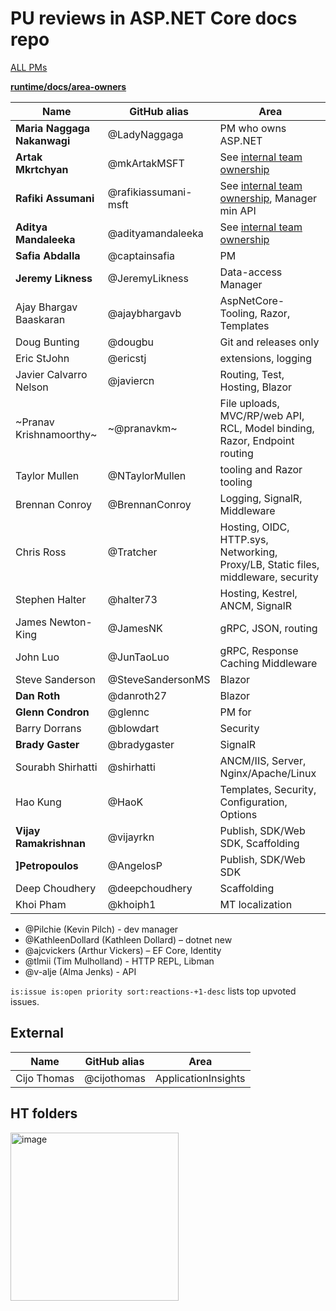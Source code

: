 #  PU reviews in ASP.NET Core docs repo

[ALL PMs](https://teams.microsoft.com/l/channel/19%3A21620dee0f794cbd808207242678ac45%40thread.skype/tab%3A%3A1c2596c2-3129-48ec-9712-1e5458cfc31a?groupId=fdff90ed-0b3b-4caa-a30a-efb4dd47665f&tenantId=72f988bf-86f1-41af-91ab-2d7cd011db47)

[**runtime/docs/area-owners**](https://github.com/dotnet/runtime/blob/master/docs/area-owners.md)

| Name | GitHub alias | Area |
| ---- | -------------| ---- |
| **Maria Naggaga Nakanwagi** | @LadyNaggaga | PM who owns ASP.NET |
| **Artak Mkrtchyan** | @mkArtakMSFT | See [internal team ownership](https://github.com/dotnet/aspnetcore-internal/wiki/Team-Ownership) |
| **Rafiki Assumani** | @rafikiassumani-msft | See [internal team ownership](https://github.com/dotnet/aspnetcore-internal/wiki/Team-Ownership), Manager min API |
| **Aditya Mandaleeka** | @adityamandaleeka | See [internal team ownership](https://github.com/dotnet/aspnetcore-internal/wiki/Team-Ownership) |
| **Safia Abdalla** | @captainsafia | PM |
| **Jeremy Likness** | @JeremyLikness | Data-access Manager |
| Ajay Bhargav Baaskaran | @ajaybhargavb | AspNetCore-Tooling, Razor, Templates |
| Doug Bunting | @dougbu | Git and releases only |
| Eric StJohn | @ericstj | extensions, logging |
| Javier Calvarro Nelson |	@javiercn | Routing, Test, Hosting, Blazor |
| ~Pranav Krishnamoorthy~ | ~@pranavkm~	| File uploads, MVC/RP/web API, RCL, Model binding, Razor, Endpoint routing |
| Taylor Mullen	| @NTaylorMullen | tooling and Razor tooling |
| Brennan Conroy | @BrennanConroy | Logging, SignalR, Middleware |
| Chris Ross | @Tratcher | Hosting, OIDC, HTTP.sys, Networking, Proxy/LB, Static files, middleware, security |
| Stephen Halter | @halter73 | Hosting, Kestrel, ANCM, SignalR |
| James Newton-King | @JamesNK | gRPC, JSON, routing |
| John Luo | @JunTaoLuo | gRPC, Response Caching Middleware |
| Steve Sanderson | @SteveSandersonMS  | Blazor |
| **Dan Roth** | @danroth27 | Blazor |
| **Glenn Condron** | @glennc | PM for  |
| Barry Dorrans | @blowdart | Security |
| **Brady Gaster** | @bradygaster | SignalR |
| Sourabh Shirhatti | @shirhatti | ANCM/IIS, Server, Nginx/Apache/Linux |
| Hao Kung | @HaoK  | Templates, Security, Configuration, Options |
| **Vijay Ramakrishnan**| @vijayrkn | Publish, SDK/Web SDK, Scaffolding |
| **]Petropoulos**| @AngelosP | Publish, SDK/Web SDK |
| Deep Choudhery | @deepchoudhery | Scaffolding |
| Khoi Pham  | @khoiph1 | MT localization |

* @Pilchie (Kevin Pilch) - dev manager
* @KathleenDollard (Kathleen Dollard) – dotnet new
* @ajcvickers (Arthur Vickers) – EF Core, Identity
* @tlmii (Tim Mulholland) - HTTP REPL, Libman
* @v-alje (Alma Jenks) - API

`is:issue is:open priority sort:reactions-+1-desc` lists top upvoted issues.

## External 

| Name | GitHub alias | Area | 
| ---- | -------------| ---- |
| Cijo Thomas | @cijothomas | ApplicationInsights |


## HT folders

<img width="269" alt="image" src="https://user-images.githubusercontent.com/3605364/157732279-b5b3f5a1-7d57-4832-8040-cb9a15c33547.png">


